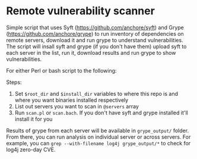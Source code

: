 # Remote vulnerability scanner

Simple script that uses Syft (https://github.com/anchore/syft) and Grype (https://github.com/anchore/grype) to run inventory of dependencies on remote servers, download it and run grype to understand vulnerabilities.  The script will insall syft and grype (if you don't have them) upload syft to each server in the list, run it, download results and run grype to show vulnerabilities.

For either Perl or bash script to the following:

Steps:
1. Set `$root_dir` and `$install_dir` variables to where this repo is and where you want binaries installed respectively
2. List out servers you want to scan in `@servers` array
3. Run `scan.pl` or `scan.bach`.  If you don't have syft and grype installed it'll install it for you

Results of grype from each server will be available in `grype_output/` folder.  From there, you can run analysis on individual server or across servers.  For example, you can `grep --with-filename log4j grype_output/*` to check for log4j zero-day CVE.
